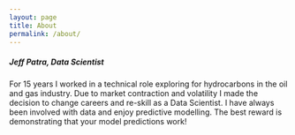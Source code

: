 ```yaml
---
layout: page
title: About
permalink: /about/
---
```



##### Jeff Patra, Data Scientist

For 15 years I worked in a technical role exploring for hydrocarbons in the oil and gas industry.  Due to market contraction and volatility I made the decision to change careers and re-skill as a Data Scientist. I have always been involved with data and enjoy predictive modelling.  The best reward is demonstrating that your model predictions work!

